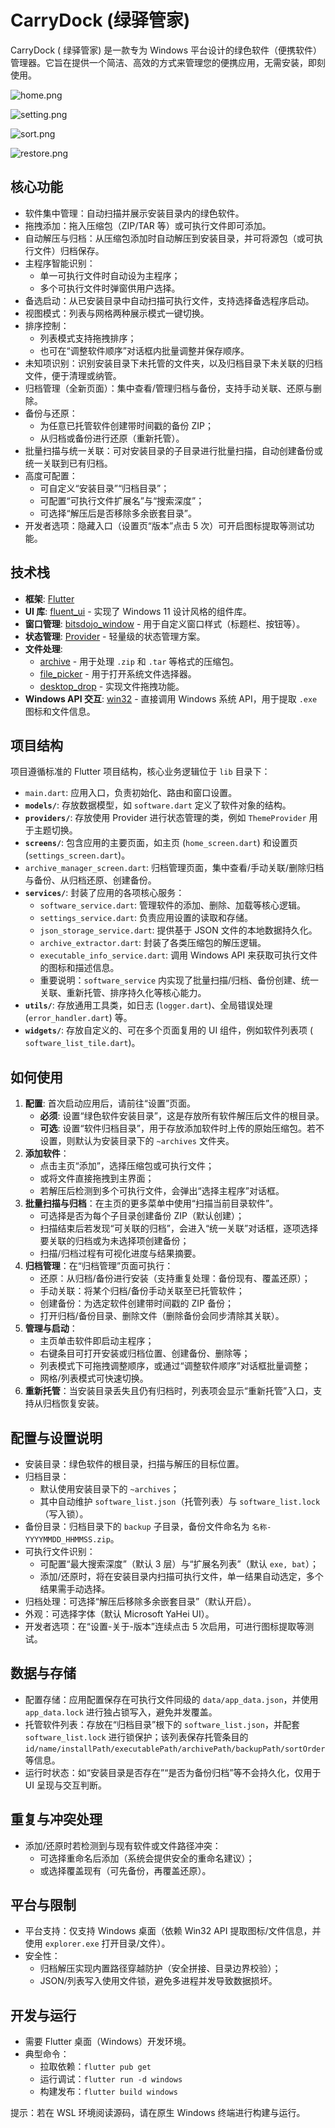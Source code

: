 # CarryDock (绿驿管家)

CarryDock (
绿驿管家) 是一款专为 Windows 平台设计的绿色软件（便携软件）管理器。它旨在提供一个简洁、高效的方式来管理您的便携应用，无需安装，即刻使用。

![home.png](snapshots/home.png)

![setting.png](snapshots/setting.png)

![sort.png](snapshots/sort.png)

![restore.png](snapshots/restore.png)

## 核心功能

- 软件集中管理：自动扫描并展示安装目录内的绿色软件。
- 拖拽添加：拖入压缩包（ZIP/TAR 等）或可执行文件即可添加。
- 自动解压与归档：从压缩包添加时自动解压到安装目录，并可将源包（或可执行文件）归档保存。
- 主程序智能识别：
  - 单一可执行文件时自动设为主程序；
  - 多个可执行文件时弹窗供用户选择。
- 备选启动：从已安装目录中自动扫描可执行文件，支持选择备选程序启动。
- 视图模式：列表与网格两种展示模式一键切换。
- 排序控制：
  - 列表模式支持拖拽排序；
  - 也可在“调整软件顺序”对话框内批量调整并保存顺序。
- 未知项识别：识别安装目录下未托管的文件夹，以及归档目录下未关联的归档文件，便于清理或纳管。
- 归档管理（全新页面）：集中查看/管理归档与备份，支持手动关联、还原与删除。
- 备份与还原：
  - 为任意已托管软件创建带时间戳的备份 ZIP；
  - 从归档或备份进行还原（重新托管）。
- 批量扫描与统一关联：可对安装目录的子目录进行批量扫描，自动创建备份或统一关联到已有归档。
- 高度可配置：
  - 可自定义“安装目录”“归档目录”；
  - 可配置“可执行文件扩展名”与“搜索深度”；
  - 可选择“解压后是否移除多余嵌套目录”。
- 开发者选项：隐藏入口（设置页“版本”点击 5 次）可开启图标提取等测试功能。

## 技术栈

- **框架**: [Flutter](https://flutter.dev/)
- **UI 库**: [fluent_ui](https://pub.dev/packages/fluent_ui) - 实现了 Windows 11 设计风格的组件库。
- **窗口管理**: [bitsdojo_window](https://pub.dev/packages/bitsdojo_window) - 用于自定义窗口样式（标题栏、按钮等）。
- **状态管理**: [Provider](https://pub.dev/packages/provider) - 轻量级的状态管理方案。
- **文件处理**:
    - [archive](https://pub.dev/packages/archive) - 用于处理 `.zip` 和 `.tar` 等格式的压缩包。
    - [file_picker](https://pub.dev/packages/file_picker) - 用于打开系统文件选择器。
    - [desktop_drop](https://pub.dev/packages/desktop_drop) - 实现文件拖拽功能。
- **Windows API 交互**: [win32](https://pub.dev/packages/win32) - 直接调用 Windows 系统 API，用于提取
  `.exe` 图标和文件信息。

## 项目结构

项目遵循标准的 Flutter 项目结构，核心业务逻辑位于 `lib` 目录下：

- `main.dart`: 应用入口，负责初始化、路由和窗口设置。
- **`models/`**: 存放数据模型，如 `software.dart` 定义了软件对象的结构。
- **`providers/`**: 存放使用 Provider 进行状态管理的类，例如 `ThemeProvider` 用于主题切换。
- **`screens/`**: 包含应用的主要页面，如主页 (`home_screen.dart`) 和设置页 (`settings_screen.dart`)。
- `archive_manager_screen.dart`: 归档管理页面，集中查看/手动关联/删除归档与备份、从归档还原、创建备份。
- **`services/`**: 封装了应用的各项核心服务：
    - `software_service.dart`: 管理软件的添加、删除、加载等核心逻辑。
    - `settings_service.dart`: 负责应用设置的读取和存储。
    - `json_storage_service.dart`: 提供基于 JSON 文件的本地数据持久化。
    - `archive_extractor.dart`: 封装了各类压缩包的解压逻辑。
    - `executable_info_service.dart`: 调用 Windows API 来获取可执行文件的图标和描述信息。
    - 重要说明：`software_service` 内实现了批量扫描/归档、备份创建、统一关联、重新托管、排序持久化等核心能力。
- **`utils/`**: 存放通用工具类，如日志 (`logger.dart`)、全局错误处理 (`error_handler.dart`) 等。
- **`widgets/`**: 存放自定义的、可在多个页面复用的 UI 组件，例如软件列表项 (
  `software_list_tile.dart`)。

## 如何使用

1. **配置**: 首次启动应用后，请前往“设置”页面。
    - **必须**: 设置“绿色软件安装目录”，这是存放所有软件解压后文件的根目录。
    - **可选**: 设置“软件归档目录”，用于存放添加软件时上传的原始压缩包。若不设置，则默认为安装目录下的
      `~archives` 文件夹。
2. **添加软件**：
   - 点击主页“添加”，选择压缩包或可执行文件；
   - 或将文件直接拖拽到主界面；
   - 若解压后检测到多个可执行文件，会弹出“选择主程序”对话框。
3. **批量扫描与归档**：在主页的更多菜单中使用“扫描当前目录软件”。
   - 可选择是否为每个子目录创建备份 ZIP（默认创建）；
   - 扫描结束后若发现“可关联的归档”，会进入“统一关联”对话框，逐项选择要关联的归档或为未选择项创建备份；
   - 扫描/归档过程有可视化进度与结果摘要。
4. **归档管理**：在“归档管理”页面可执行：
   - 还原：从归档/备份进行安装（支持重复处理：备份现有、覆盖还原）；
   - 手动关联：将某个归档/备份手动关联至已托管软件；
   - 创建备份：为选定软件创建带时间戳的 ZIP 备份；
   - 打开归档/备份目录、删除文件（删除备份会同步清除其关联）。
5. **管理与启动**：
   - 主页单击软件即启动主程序；
   - 右键条目可打开安装或归档位置、创建备份、删除等；
   - 列表模式下可拖拽调整顺序，或通过“调整软件顺序”对话框批量调整；
   - 网格/列表模式可快速切换。
6. **重新托管**：当安装目录丢失且仍有归档时，列表项会显示“重新托管”入口，支持从归档恢复安装。

## 配置与设置说明

- 安装目录：绿色软件的根目录，扫描与解压的目标位置。
- 归档目录：
  - 默认使用安装目录下的 `~archives`；
  - 其中自动维护 `software_list.json`（托管列表）与 `software_list.lock`（写入锁）。
- 备份目录：归档目录下的 `backup` 子目录，备份文件命名为 `名称-YYYYMMDD_HHMMSS.zip`。
- 可执行文件识别：
  - 可配置“最大搜索深度”（默认 3 层）与“扩展名列表”（默认 `exe, bat`）；
  - 添加/还原时，将在安装目录内扫描可执行文件，单一结果自动选定，多个结果需手动选择。
- 归档处理：可选择“解压后移除多余嵌套目录”（默认开启）。
- 外观：可选择字体（默认 Microsoft YaHei UI）。
- 开发者选项：在“设置-关于-版本”连续点击 5 次启用，可进行图标提取等测试。

## 数据与存储

- 配置存储：应用配置保存在可执行文件同级的 `data/app_data.json`，并使用 `app_data.lock` 进行独占锁写入，避免并发覆盖。
- 托管软件列表：存放在“归档目录”根下的 `software_list.json`，并配套 `software_list.lock` 进行锁保护；该列表保存托管条目的 `id/name/installPath/executablePath/archivePath/backupPath/sortOrder` 等信息。
- 运行时状态：如“安装目录是否存在”“是否为备份归档”等不会持久化，仅用于 UI 呈现与交互判断。

## 重复与冲突处理

- 添加/还原时若检测到与现有软件或文件路径冲突：
  - 可选择重命名后添加（系统会提供安全的重命名建议）；
  - 或选择覆盖现有（可先备份，再覆盖还原）。

## 平台与限制

- 平台支持：仅支持 Windows 桌面（依赖 Win32 API 提取图标/文件信息，并使用 `explorer.exe` 打开目录/文件）。
- 安全性：
  - 归档解压实现内置路径穿越防护（安全拼接、目录边界校验）；
  - JSON/列表写入使用文件锁，避免多进程并发导致数据损坏。

## 开发与运行

- 需要 Flutter 桌面（Windows）开发环境。
- 典型命令：
  - 拉取依赖：`flutter pub get`
  - 运行调试：`flutter run -d windows`
  - 构建发布：`flutter build windows`

提示：若在 WSL 环境阅读源码，请在原生 Windows 终端进行构建与运行。
